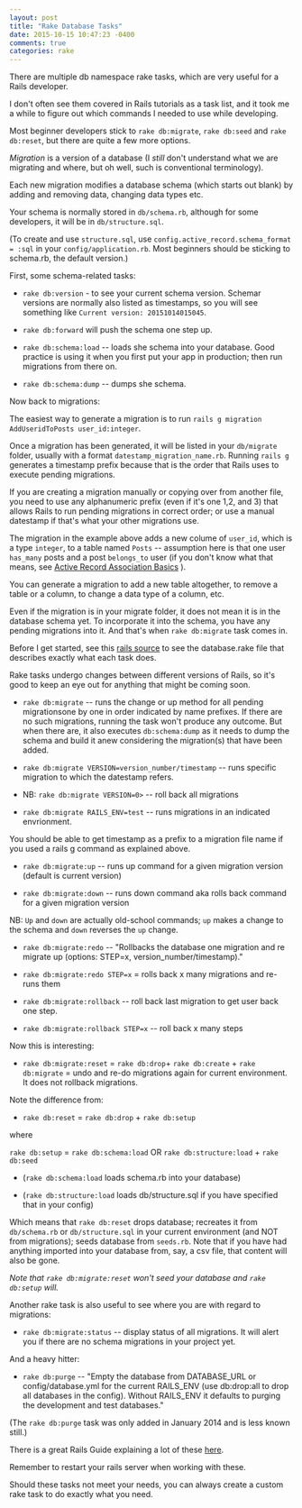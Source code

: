 ```yaml
---
layout: post
title: "Rake Database Tasks"
date: 2015-10-15 10:47:23 -0400
comments: true
categories: rake
---
```


There are multiple db namespace rake tasks, which are very useful for a Rails developer. 

I don't often see them covered in Rails tutorials as a task list, and it took me a while to figure out which commands I needed to use while developing.

Most beginner developers stick to `rake db:migrate`, `rake db:seed` and `rake db:reset`, but there are quite a few more options.

*Migration* is a version of a database (I *still* don't understand what we are migrating and where, but oh well, such is conventional terminology).

Each new migration modifies a database schema (which starts out blank) by adding and removing data, changing data types etc. 

Your schema is normally stored in  `db/schema.rb`, although for some developers, it will be in `db/structure.sql`.

(To create and use `structure.sql`, use `config.active_record.schema_format = :sql` in your `config/application.rb`. Most beginners should be sticking to schema.rb, the default version.)

First, some schema-related tasks:

* `rake db:version` - to see your current schema version. Schemar versions are normally also listed as timestamps, so you will see something like `Current version: 20151014015045`.

* `rake db:forward` will push the schema one step up.

* `rake db:schema:load` -- loads she schema into your database. Good practice is using it when you first put your app in production; then run migrations from there on.

* `rake db:schema:dump` -- dumps she schema.

Now back to migrations:


The easiest way to generate a migration is to run `rails g migration AddUseridToPosts user_id:integer`.

Once a migration has been generated, it will be listed in your `db/migrate` folder, usually with a format `datestamp_migration_name.rb`. Running `rails g` generates a timestamp prefix because that is the order that Rails uses to execute pending migrations.

If you are creating a migration manually or copying over from another file, you need to use any alphanumeric prefix (even if it's one 1,2, and 3) that allows Rails to run pending migrations in correct order; or use a manual datestamp if that's what your other migrations use.

The migration in the example above adds a new colume of `user_id`, which is a type `integer`, to a table named `Posts` -- assumption here is that one user `has_many` posts and a post `belongs_to` user (if you don't know what that means, see [Active Record Association Basics](http://guides.rubyonrails.org/association_basics.html) ). 

You can generate a migration to add a new table altogether, to remove a table or a column, to change a data type of a column, etc.

Even if the migration is in your migrate folder, it does not mean it is in the database schema yet. To incorporate it into the schema, you have any pending migrations into it. And that's when `rake db:migrate` task comes in.

Before I get started, see this [rails source](https://github.com/rails/rails/blob/master/activerecord/lib/active_record/railties/databases.rake) to see the database.rake file that describes exactly what each task does. 

Rake tasks undergo changes between different versions of Rails, so it's good to keep an eye out for anything that might be coming soon.

* `rake db:migrate` -- runs the change or up method for all pending migrationsone by one in order indicated by name prefixes. If there are no such migrations, running the task won't produce any outcome. But when there are, it also executes `db:schema:dump` as it needs to dump the schema and build it anew considering the migration(s) that have been added.

* `rake db:migrate VERSION=version_number/timestamp` -- runs specific migration to which the datestamp refers.

* NB: `rake db:migrate VERSION=0>` -- roll back all migrations

* `rake db:migrate RAILS_ENV=test` -- runs migrations in an indicated envrionment.

You should be able to get timestamp as a prefix to a migration file name if you used a rails g command as explained above.

* `rake db:migrate:up` -- runs up command for a given migration version (default is current version)

* `rake db:migrate:down` -- runs down command aka rolls back command for a given migration version

NB: `Up` and `down` are actually old-school commands; `up` makes a change to the schema and `down` reverses the `up` change.

* `rake db:migrate:redo` -- "Rollbacks the database one migration and re migrate up (options: STEP=x, version_number/timestamp)."

* `rake db:migrate:redo STEP=x` = rolls back x many migrations and re-runs them

* `rake db:migrate:rollback` -- roll back last migration to get user back one step.

* `rake db:migrate:rollback STEP=x` -- roll back x many steps

Now this is interesting:

* `rake db:migrate:reset` = `rake db:drop`+ `rake db:create` + `rake db:migrate` = undo and re-do migrations again for current environment. It does not rollback migrations.

Note the difference from: 

* `rake db:reset` = `rake db:drop` + `rake db:setup` 

where 

`rake db:setup` = `rake db:schema:load` OR `rake db:structure:load` + `rake db:seed`

* (`rake db:schema:load` loads schema.rb into your database)

* (`rake db:structure:load` loads db/structure.sql if you have specified that in your config)

Which means that `rake db:reset` drops database; recreates it from `db/schema.rb` or `db/structure.sql` in your current environment (and NOT from migrations); seeds database from `seeds.rb`. Note that if you have had anything imported into your database from, say, a csv file, that content will also be gone.

*Note that `rake db:migrate:reset` won't seed your database and `rake db:setup` will.* 

Another rake task is also useful to see where you are with regard to migrations:

* `rake db:migrate:status` -- display status of all migrations. It will alert you if there are no schema migrations in your project yet.


And a heavy hitter:

* `rake db:purge` -- "Empty the database from DATABASE_URL or config/database.yml for the current RAILS_ENV (use db:drop:all to drop all databases in the config). Without RAILS_ENV it defaults to purging the development and test databases." 

(The `rake db:purge` task was only added in January 2014 and is less known still.)


There is a great Rails Guide explaining a lot of these [here](http://edgeguides.rubyonrails.org/active_record_migrations.html).

Remember to restart your rails server when working with these.

Should these tasks not meet your needs, you can always create a custom rake task to do exactly what you need.